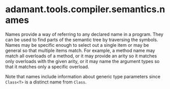 # adamant.tools.compiler.semantics.names

Names provide a way of referring to any declared name in a program. They can be used to find parts of the semantic tree by traversing the symbols. Names may be specific enough to select out a single item or may be general so that multiple items match. For example, a method name may match all overloads of a method, or it may provide an arity so it matches only overloads with the given arity, or it may name the argument types so that it matches only a specific overload.

Note that names include information about generic type parameters since `Class<T>` is a distinct name from `Class`.
